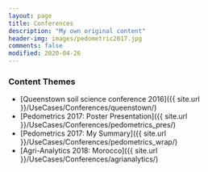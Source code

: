 ```yaml
---
layout: page
title: Conferences
description: "My own original content"
header-img: images/pedometric2017.jpg
comments: false
modified: 2020-04-26
---
```


### Content Themes

- [Queenstown soil science conference 2016]({{ site.url }}/UseCases/Conferences/queenstown/)
- [Pedometrics 2017: Poster Presentation]({{ site.url }}/UseCases/Conferences/pedometrics_pres/)
- [Pedometrics 2017: My Summary]({{ site.url }}/UseCases/Conferences/pedometrics_wrap/)
- [Agri-Analytics 2018: Morocco]({{ site.url }}/UseCases/Conferences/agrianalytics/)







